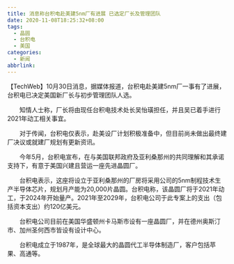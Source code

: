 ```yaml
---
title: 消息称台积电赴美建5nm厂有进展 已选定厂长及管理团队
date: 2020-11-08T18:25:32+08:00
tags:
  - 晶圆
  - 台积电
  - 美国
categories:
  - 新闻
abbrlink:
---
```


【TechWeb】10月30日消息，据媒体报道，台积电赴美建5nm厂一事有了进展，台积电已决定美国新厂长与初步管理团队人选。

　　知情人士称，厂长将由现任台积电技术处长吴怡璜担任，并且吴已着手进行2021年动工相关事宜。

　　对于传闻，台积电仅表示，赴美设厂计划积极准备中，但目前尚未做出最终建厂决议或就建厂规划有更新资讯。

　　今年5月，台积电宣布，在与美国联邦政府及亚利桑那州的共同理解和其承诺支持下，有意于美国兴建且营运一座先进晶圆厂。

　　台积电表示，这座将设立于亚利桑那州的厂房将采用公司的5nm制程技术生产半导体芯片，规划月产能为20,000片晶圆。台积电称，该晶圆厂将于2021年动工，于2024年开始量产。2021年至2029年，台积电公司于此专案上的支出（包括资本支出）约120亿美元。

　　台积电公司目前在美国华盛顿州卡马斯市设有一座晶圆厂，并在德州奥斯汀市、加州圣何西市皆设有设计中心。

　　台积电成立于1987年，是全球最大的晶圆代工半导体制造厂，客户包括苹果、高通等。
